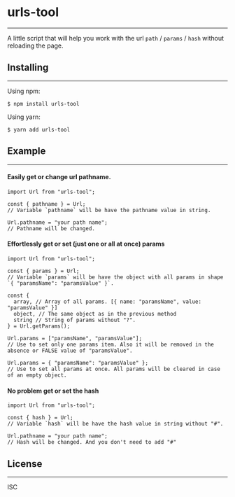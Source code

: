 # urls-tool
----
A little script that will help you work with the url `path` / `params` / `hash` without reloading the page.

## Installing
----
Using npm:
```
$ npm install urls-tool
```

Using yarn:
```
$ yarn add urls-tool
```

## Example
----
#### Easily get or change url pathname.
```
import Url from "urls-tool";

const { pathname } = Url;
// Variable `pathname` will be have the pathname value in string.

Url.pathname = "your path name";
// Pathname will be changed.

```
#### Effortlessly get or set (just one or all at once) params
```
import Url from "urls-tool";

const { params } = Url;
// Variable `params` will be have the object with all params in shape `{ "paramsName": "paramsValue" }`.

const {
  array, // Array of all params. [{ name: "paramsName", value: "paramsValue" }]
  object, // The same object as in the previous method 
  string // String of params without "?".
} = Url.getParams();

Url.params = ["paramsName", "paramsValue"];
// Use to set only one params item. Also it will be removed in the absence or FALSE value of "paramsValue".

Url.params = { "paramsName": "paramsValue" };
// Use to set all params at once. All params will be cleared in case of an empty object.
```
#### No problem get or set the hash
```
import Url from "urls-tool";

const { hash } = Url;
// Variable `hash` will be have the hash value in string without "#".

Url.pathname = "your path name";
// Hash will be changed. And you don't need to add "#"
```
## License
----
ISC